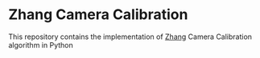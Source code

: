 # Zhang Camera Calibration

This repository contains the implementation of
[Zhang](https://www.microsoft.com/en-us/research/project/a-flexible-new-technique-for-camera-calibration-2/) Camera Calibration algorithm in Python
